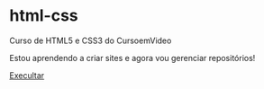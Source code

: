 # html-css
 Curso de HTML5 e CSS3 do CursoemVideo

Estou aprendendo a criar sites e agora vou gerenciar repositórios!

<a href="https://gomesbrunosantos.github.io/html-css/Desafios/d010/index.html">Execultar</a>
